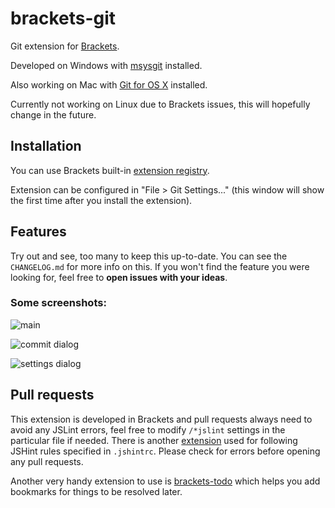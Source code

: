 # brackets-git

Git extension for [Brackets](http://brackets.io/).

Developed on Windows with [msysgit](https://code.google.com/p/msysgit/) installed.

Also working on Mac with [Git for OS X](https://code.google.com/p/git-osx-installer/) installed.

Currently not working on Linux due to Brackets issues, this will hopefully change in the future.

## Installation

You can use Brackets built-in [extension registry](https://brackets-registry.aboutweb.com/).

Extension can be configured in "File > Git Settings..." (this window will show the first time after you install the extension).

## Features

Try out and see, too many to keep this up-to-date. You can see the ```CHANGELOG.md``` for more info on this.
If you won't find the feature you were looking for, feel free to __open issues with your ideas__.

### Some screenshots:

![main](https://raw.github.com/zaggino/brackets-git/master/screenshots/main.png)

![commit dialog](https://raw.github.com/zaggino/brackets-git/master/screenshots/commitDialog.png)

![settings dialog](https://raw.github.com/zaggino/brackets-git/master/screenshots/settingsDialog.png)

## Pull requests

This extension is developed in Brackets and pull requests always need to avoid any JSLint errors, feel free to modify ```/*jslint``` settings in the particular file if needed.
There is another [extension](https://github.com/MiguelCastillo/Brackets-Interactive-Linter) used for following JSHint rules specified in ```.jshintrc```.
Please check for errors before opening any pull requests.

Another very handy extension to use is [brackets-todo](https://github.com/mikaeljorhult/brackets-todo) which helps you add bookmarks for things to be resolved later.
